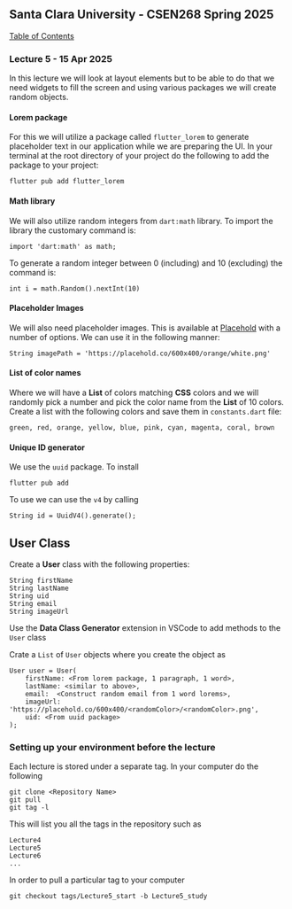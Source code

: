 ## Santa Clara University - CSEN268 Spring 2025

[Table of Contents](/toc.md)

### Lecture 5 - 15 Apr 2025

In this lecture we will look at layout elements but to be able to do that we need widgets to fill the screen and using various packages we will create random objects. 

#### Lorem package

For this we will utilize a package called `flutter_lorem` to generate placeholder text in our application while we are preparing the UI. In your terminal at the root directory of your project do the following to add the package to your project:

    flutter pub add flutter_lorem

#### Math library

We will also utilize random integers from `dart:math` library. To import the library the customary command is:

    import 'dart:math' as math;

To generate a random integer between 0 (including) and 10 (excluding) the command is:

    int i = math.Random().nextInt(10)

#### Placeholder Images

We will also need placeholder images. This is available at [Placehold](https://placehold.co/) with a number of options. We can use it in the following manner:

    String imagePath = 'https://placehold.co/600x400/orange/white.png'

#### List of color names

Where we will have a **List** of colors matching **CSS** colors and we will randomly pick a number and pick the color name from the **List** of 10 colors. Create a list with the following colors and save them in `constants.dart` file:

    green, red, orange, yellow, blue, pink, cyan, magenta, coral, brown

#### Unique ID generator

We use the `uuid` package. To install

    flutter pub add 

To use we can use the `v4` by calling

    String id = UuidV4().generate();

## User Class

Create a **User** class with the following properties:

    String firstName
    String lastName
    String uid
    String email
    String imageUrl

Use the **Data Class Generator** extension in VSCode to add methods to the `User` class

Crate a `List` of `User` objects where you create the object as

    User user = User(
        firstName: <From lorem package, 1 paragraph, 1 word>,
        lastName: <similar to above>,
        email:  <Construct random email from 1 word lorems>, 
        imageUrl: 'https://placehold.co/600x400/<randomColor>/<randomColor>.png', 
        uid: <From uuid package>
    );

### Setting up your environment before the lecture

Each lecture is stored under a separate tag. In your computer do the following

    git clone <Repository Name>
    git pull
    git tag -l

This will list you all the tags in the repository such as

    Lecture4
    Lecture5
    Lecture6
    ...

In order to pull a particular tag to your computer

    git checkout tags/Lecture5_start -b Lecture5_study


